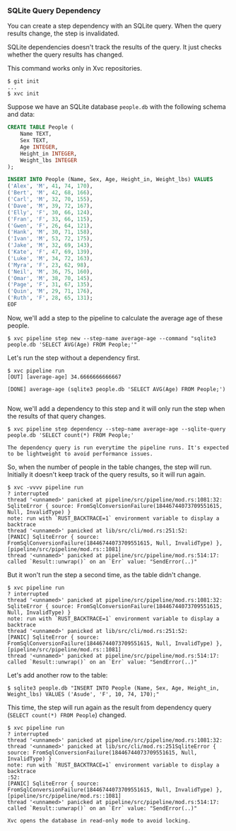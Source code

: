 ### SQLite Query Dependency

You can create a step dependency with an SQLite query. When the query results
change, the step is invalidated.

SQLite dependencies doesn't track the results of the query. It just checks
whether the query results has changed.

This command works only in Xvc repositories.

```console
$ git init
...
$ xvc init
```

Suppose we have an SQLite database `people.db` with the following schema and data:

```sql
CREATE TABLE People (
    Name TEXT,
    Sex TEXT,
    Age INTEGER,
    Height_in INTEGER,
    Weight_lbs INTEGER
);

INSERT INTO People (Name, Sex, Age, Height_in, Weight_lbs) VALUES
('Alex', 'M', 41, 74, 170),
('Bert', 'M', 42, 68, 166),
('Carl', 'M', 32, 70, 155),
('Dave', 'M', 39, 72, 167),
('Elly', 'F', 30, 66, 124),
('Fran', 'F', 33, 66, 115),
('Gwen', 'F', 26, 64, 121),
('Hank', 'M', 30, 71, 158),
('Ivan', 'M', 53, 72, 175),
('Jake', 'M', 32, 69, 143),
('Kate', 'F', 47, 69, 139),
('Luke', 'M', 34, 72, 163),
('Myra', 'F', 23, 62, 98),
('Neil', 'M', 36, 75, 160),
('Omar', 'M', 38, 70, 145),
('Page', 'F', 31, 67, 135),
('Quin', 'M', 29, 71, 176),
('Ruth', 'F', 28, 65, 131);
EOF

```

Now, we'll add a step to the pipeline to calculate the average age of these people.

```console
$ xvc pipeline step new --step-name average-age --command "sqlite3 people.db 'SELECT AVG(Age) FROM People;'"

```

Let's run the step without a dependency first.

```console
$ xvc pipeline run
[OUT] [average-age] 34.6666666666667

[DONE] average-age (sqlite3 people.db 'SELECT AVG(Age) FROM People;')


```

Now, we'll add a dependency to this step and it will only run the step when the results of that query changes.

```console
$ xvc pipeline step dependency --step-name average-age --sqlite-query people.db 'SELECT count(*) FROM People;'

```

```admonition note
The dependency query is run everytime the pipeline runs. It's expected to be lightweight to avoid performance issues.
```

So, when the number of people in the table changes, the step will run. Initially it doesn't keep track of the query results, so it will run again.

```console
$ xvc -vvvv pipeline run
? interrupted
thread '<unnamed>' panicked at pipeline/src/pipeline/mod.rs:1081:32:
SqliteError { source: FromSqlConversionFailure(18446744073709551615, Null, InvalidType) }
note: run with `RUST_BACKTRACE=1` environment variable to display a backtrace
thread '<unnamed>' panicked at lib/src/cli/mod.rs:251:52:
[PANIC] SqliteError { source: FromSqlConversionFailure(18446744073709551615, Null, InvalidType) }, [pipeline/src/pipeline/mod.rs::1081]
thread '<unnamed>' panicked at pipeline/src/pipeline/mod.rs:514:17:
called `Result::unwrap()` on an `Err` value: "SendError(..)"

```

But it won't run the step a second time, as the table didn't change.

```console
$ xvc pipeline run
? interrupted
thread '<unnamed>' panicked at pipeline/src/pipeline/mod.rs:1081:32:
SqliteError { source: FromSqlConversionFailure(18446744073709551615, Null, InvalidType) }
note: run with `RUST_BACKTRACE=1` environment variable to display a backtrace
thread '<unnamed>' panicked at lib/src/cli/mod.rs:251:52:
[PANIC] SqliteError { source: FromSqlConversionFailure(18446744073709551615, Null, InvalidType) }, [pipeline/src/pipeline/mod.rs::1081]
thread '<unnamed>' panicked at pipeline/src/pipeline/mod.rs:514:17:
called `Result::unwrap()` on an `Err` value: "SendError(..)"

```

Let's add another row to the table:

```console
$ sqlite3 people.db "INSERT INTO People (Name, Sex, Age, Height_in, Weight_lbs) VALUES ('Asude', 'F', 10, 74, 170);"
```

This time, the step will run again as the result from dependency query (`SELECT count(*) FROM People`) changed.

```console
$ xvc pipeline run
? interrupted
thread '<unnamed>' panicked at pipeline/src/pipeline/mod.rs:1081:32:
thread '<unnamed>' panicked at lib/src/cli/mod.rs:251SqliteError { source: FromSqlConversionFailure(18446744073709551615, Null, InvalidType) }
note: run with `RUST_BACKTRACE=1` environment variable to display a backtrace
:52:
[PANIC] SqliteError { source: FromSqlConversionFailure(18446744073709551615, Null, InvalidType) }, [pipeline/src/pipeline/mod.rs::1081]
thread '<unnamed>' panicked at pipeline/src/pipeline/mod.rs:514:17:
called `Result::unwrap()` on an `Err` value: "SendError(..)"

```

```note
Xvc opens the database in read-only mode to avoid locking.
```
